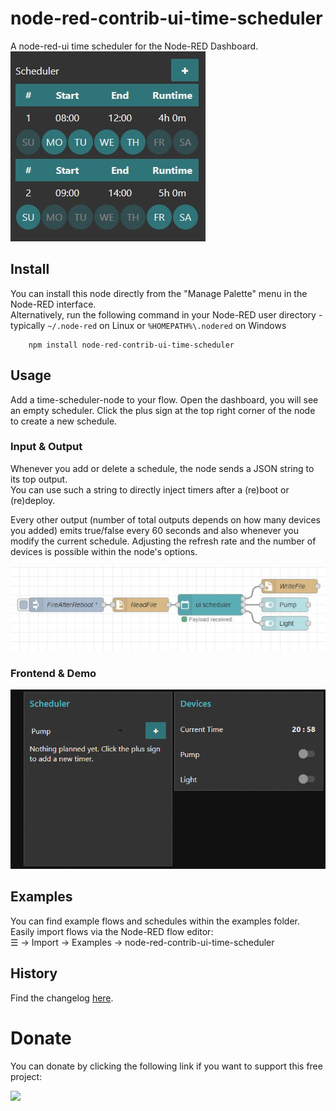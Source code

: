 # node-red-contrib-ui-time-scheduler
A node-red-ui time scheduler for the Node-RED Dashboard.  
![](images/time-scheduler.jpg)

## Install
  
You can install this node directly from the "Manage Palette" menu in the Node-RED interface.  
Alternatively, run the following command in your Node-RED user directory - typically `~/.node-red` on Linux or `%HOMEPATH%\.nodered` on Windows

        npm install node-red-contrib-ui-time-scheduler
  
## Usage
  
Add a time-scheduler-node to your flow. Open the dashboard, you will see an empty scheduler.
Click the plus sign at the top right corner of the node to create a new schedule.
  
### Input & Output
  
Whenever you add or delete a schedule, the node sends a JSON string to its top output.  
You can use such a string to directly inject timers after a (re)boot or (re)deploy.  

Every other output (number of total outputs depends on how many devices you added) emits true/false every 60 seconds and also whenever you modify the current schedule. Adjusting the refresh rate and the number of devices is possible within the node's options.
  
![](images/time-scheduler-flow.jpg)
  
### Frontend & Demo
  
![](images/time-scheduler-demo.gif)

## Examples
  
You can find example flows and schedules within the examples folder.  
Easily import flows via the Node-RED flow editor:  
☰ -> Import -> Examples -> node-red-contrib-ui-time-scheduler
  
## History
  
Find the changelog [here](CHANGELOG.md).
  
# Donate
  
You can donate by clicking the following link if you want to support this free project:
  
<a target="blank" href="https://www.paypal.me/fellinga"><img src="https://img.shields.io/badge/Donate-PayPal-blue.svg"/></a>
